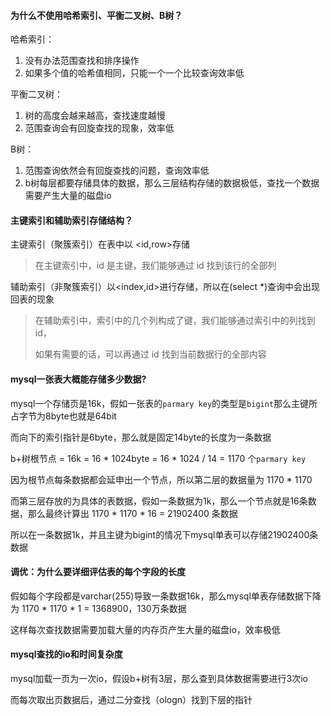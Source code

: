 #### 为什么不使用哈希索引、平衡二叉树、B树？

哈希索引：

1. 没有办法范围查找和排序操作
2. 如果多个值的哈希值相同，只能一个一个比较查询效率低

平衡二叉树：

1. 树的高度会越来越高，查找速度越慢
2. 范围查询会有回旋查找的现象，效率低

B树：

1. 范围查询依然会有回旋查找的问题，查询效率低
2. b树每层都要存储具体的数据，那么三层结构存储的数据极低，查找一个数据需要产生大量的磁盘io

#### 主键索引和辅助索引存储结构？

主键索引（聚簇索引）在表中以 <id,row>存储
    
>在主键索引中，id 是主键，我们能够通过 id 找到该行的全部列

辅助索引（非聚簇索引）以<index,id>进行存储，所以在(select *)查询中会出现回表的现象

>在辅助索引中，索引中的几个列构成了键，我们能够通过索引中的列找到 id，
>    
>如果有需要的话，可以再通过 id 找到当前数据行的全部内容


#### mysql一张表大概能存储多少数据?

mysql一个存储页是16k，假如一张表的`parmary key`的类型是`bigint`那么主键所占字节为8byte也就是64bit

而向下的索引指针是6byte，那么就是固定14byte的长度为一条数据

b+树根节点 = 16k = 16 * 1024byte = 16 * 1024 / 14 = 1170 个`parmary key`

因为根节点每条数据都会延申出一个节点，所以第二层的数据量为 1170 * 1170

而第三层存放的为具体的表数据，假如一条数据为1k，那么一个节点就是16条数据，那么最终计算出 1170 * 1170 * 16 = 21902400 条数据

所以在一条数据1k，并且主键为bigint的情况下mysql单表可以存储21902400条数据

#### 调优：为什么要详细评估表的每个字段的长度

假如每个字段都是varchar(255)导致一条数据16k，那么mysql单表存储数据下降为 1170 * 1170 * 1 = 1368900，130万条数据

这样每次查找数据需要加载大量的内存页产生大量的磁盘io，效率极低

#### mysql查找的io和时间复杂度

mysql加载一页为一次io，假设b+树有3层，那么查到具体数据需要进行3次io

而每次取出页数据后，通过二分查找（ologn）找到下层的指针